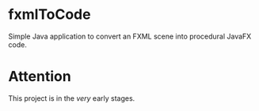 # fxmlToCode
Simple Java application to convert an FXML scene into procedural JavaFX code.

# Attention
This project is in the _very_ early stages.
